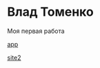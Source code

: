 

# Влад Томенко
Моя первая работа

[app](https://VladTomenko.github.io/Start/app/ "my profile")

[site2](https:VladTomenko.github.io/site2/ "project-2")
